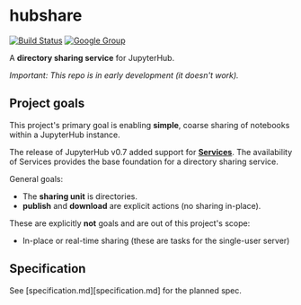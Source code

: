 # hubshare

[![Build Status](https://travis-ci.org/jupyterhub/jupyterhub.svg?branch=master)](https://travis-ci.org/jupyterhub/jupyterhub)
[![Google Group](https://img.shields.io/badge/google-group-blue.svg)](https://groups.google.com/forum/#!forum/jupyter)

A **directory sharing service** for JupyterHub.

*Important: This repo is in early development (it doesn't work).*

## Project goals

This project's primary goal is enabling **simple**, coarse sharing of notebooks within a JupyterHub instance.

The release of JupyterHub v0.7 added support for [**Services**](https://jupyterhub.readthedocs.io/en/latest/services.html). The availability of Services provides the base foundation for a directory sharing service.

General goals:

- The **sharing unit** is directories.
- **publish** and **download** are explicit actions (no sharing in-place).

These are explicitly **not** goals and are out of this project's scope:

- In-place or real-time sharing (these are tasks for the single-user server)


## Specification

See [specification.md][specification.md] for the planned spec.
